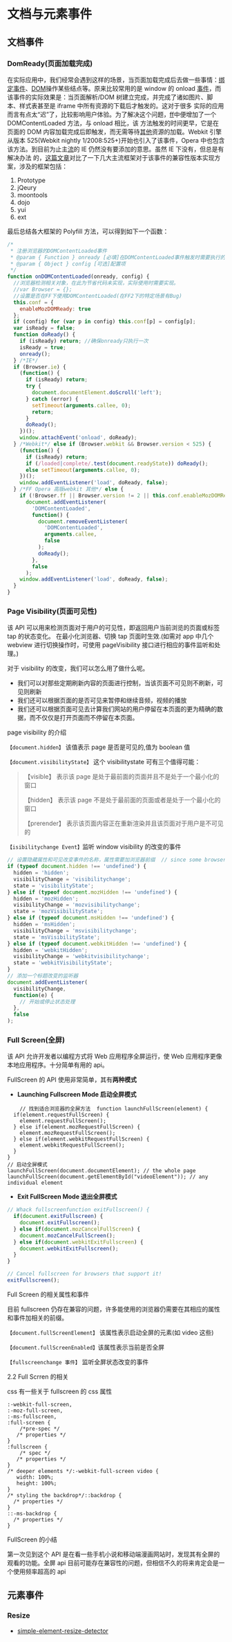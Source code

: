 # 文档与元素事件

## 文档事件

### DomReady\(页面加载完成\)

在实际应用中，我们经常会遇到这样的场景，当页面加载完成后去做一些事情：[绑定事件](http://www.popo4j.com/tag/bind.html)、[DOM](http://www.popo4j.com/tag/DOM.html)操作某些结点等。原来比较常用的是 window 的 onload [事件](http://www.popo4j.com/tag/ShiJian.html)，而该事件的实际效果是：当页面解析/DOM 树建立完成，并完成了诸如图片、脚本、样式表甚至是 iframe 中所有资源的下载后才触发的。这对于很多 实际的应用而言有点太“迟”了，比较影响用户体验。为了解决这个问题，[ff](http://www.popo4j.com/tag/ff.html)中便增加了一个 DOMContentLoaded 方法，与 onload 相比，该 方法触发的时间更早，它是在页面的 DOM 内容加载完成后即触发，而无需等待[其他](http://www.popo4j.com/tag/QiTa.html)资源的加载。Webkit 引擎从版本 525\(Webkit nightly 1/2008:525+\)开始也引入了该事件，Opera 中也包含该方法。到目前为止主[流](http://www.popo4j.com/tag/Liu.html)的 IE 仍然没有要添加的意思。虽然 IE 下没有，但总是有解决办法 的，[这篇文章](http://www.cnblogs.com/JulyZhang/archive/2011/02/12/1952484.html)对比了一下几大主流框架对于该事件的兼容性版本实现方案，涉及的框架包括：

1. Prototype
2. jQeury
3. moontools
4. dojo
5. yui
6. ext

最后总结各大框架的 Polyfill 方法，可以得到如下一个函数：

```javascript
/*
 * 注册浏览器的DOMContentLoaded事件
 * @param { Function } onready [必填]在DOMContentLoaded事件触发时需要执行的函数
 * @param { Object } config [可选]配置项
 */
function onDOMContentLoaded(onready, config) {
  //浏览器检测相关对象，在此为节省代码未实现，实际使用时需要实现。
  //var Browser = {};
  //设置是否在FF下使用DOMContentLoaded(在FF2下的特定场景有Bug)
  this.conf = {
    enableMozDOMReady: true
  };
  if (config) for (var p in config) this.conf[p] = config[p];
  var isReady = false;
  function doReady() {
    if (isReady) return; //确保onready只执行一次
    isReady = true;
    onready();
  } /*IE*/
  if (Browser.ie) {
    (function() {
      if (isReady) return;
      try {
        document.documentElement.doScroll('left');
      } catch (error) {
        setTimeout(arguments.callee, 0);
        return;
      }
      doReady();
    })();
    window.attachEvent('onload', doReady);
  } /*Webkit*/ else if (Browser.webkit && Browser.version < 525) {
    (function() {
      if (isReady) return;
      if (/loaded|complete/.test(document.readyState)) doReady();
      else setTimeout(arguments.callee, 0);
    })();
    window.addEventListener('load', doReady, false);
  } /*FF Opera 高版webkit 其他*/ else {
    if (!Browser.ff || Browser.version != 2 || this.conf.enableMozDOMReady)
      document.addEventListener(
        'DOMContentLoaded',
        function() {
          document.removeEventListener(
            'DOMContentLoaded',
            arguments.callee,
            false
          );
          doReady();
        },
        false
      );
    window.addEventListener('load', doReady, false);
  }
}
```

### Page Visibility\(页面可见性\)

该 API 可以用来检测页面对于用户的可见性，即返回用户当前浏览的页面或标签 tap 的状态变化。 在最小化浏览器、切换 tap 页面时生效.\(如需对 app 中几个 webview 进行切换操作时，可使用 pageVisibility 接口进行相应的事件监听和处理。\)

对于 visibility 的改变，我们可以怎么用了做什么呢。

* 我们可以对那些定期刷新内容的页面进行控制，当该页面不可见则不刷新，可见则刷新
* 我们还可以根据页面的是否可见来暂停和继续音频，视频的播放
* 我们还可以根据页面可见去计算我们网站的用户停留在本页面的更为精确的数据，而不仅仅是打开页面而不停留在本页面。

page visibility 的介绍

`【document.hidden】` 该值表示 page 是否是可见的,值为 boolean 值

`【document.visibilityState】` 这个 visibilitystate 可有三个值得可能：

> 【visible】 表示该 page 是处于最前面的页面并且不是处于一个最小化的窗口
>
> 【hidden】 表示该 page 不是处于最前面的页面或者是处于一个最小化的窗口
>
> 【prerender】 表示该页面内容正在重新渲染并且该页面对于用户是不可见的

`【isibilitychange Event】`监听 window visibility 的改变的事件

```javascript
// 设置隐藏属性和可见改变事件的名称，属性需要加浏览器前缀  // since some browsers only offer vendor-prefixed support  var hidden, state, visibilityChange;
if (typeof document.hidden !== 'undefined') {
  hidden = 'hidden';
  visibilityChange = 'visibilitychange';
  state = 'visibilityState';
} else if (typeof document.mozHidden !== 'undefined') {
  hidden = 'mozHidden';
  visibilityChange = 'mozvisibilitychange';
  state = 'mozVisibilityState';
} else if (typeof document.msHidden !== 'undefined') {
  hidden = 'msHidden';
  visibilityChange = 'msvisibilitychange';
  state = 'msVisibilityState';
} else if (typeof document.webkitHidden !== 'undefined') {
  hidden = 'webkitHidden';
  visibilityChange = 'webkitvisibilitychange';
  state = 'webkitVisibilityState';
}
// 添加一个标题改变的监听器
document.addEventListener(
  visibilityChange,
  function(e) {
    // 开始或停止状态处理
  },
  false
);
```

### Full Screen\(全屏\)

该 API 允许开发者以编程方式将 Web 应用程序全屏运行，使 Web 应用程序更像本地应用程序。十分简单有用的 api。

FullScreen 的 API 使用非常简单，其有**两种模式**

* **Launching Fullscreen Mode 启动全屏模式**

```text
    // 找到适合浏览器的全屏方法  function launchFullScreen(element) {  
  if(element.requestFullScreen) {  
    element.requestFullScreen();  
  } else if(element.mozRequestFullScreen) {  
    element.mozRequestFullScreen();  
  } else if(element.webkitRequestFullScreen) {  
    element.webkitRequestFullScreen();  
  }  
}  
// 启动全屏模式  
launchFullScreen(document.documentElement); // the whole page  
launchFullScreen(document.getElementById("videoElement")); // any individual element
```

* **Exit FullScreen Mode 退出全屏模式**

```javascript
// Whack fullscreenfunction exitFullscreen() {
  if(document.exitFullscreen) {
    document.exitFullscreen();
  } else if(document.mozCancelFullScreen) {
    document.mozCancelFullScreen();
  } else if(document.webkitExitFullscreen) {
    document.webkitExitFullscreen();
  }
}

// Cancel fullscreen for browsers that support it!
exitFullscreen();
```

Full Screen 的相关属性和事件

目前 fullscreen 仍存在兼容的问题，许多能使用的浏览器仍需要在其相应的属性和事件加相关的前缀。

`【document.fullScreenElement】` 该属性表示启动全屏的元素\(如 video 这些\)

`【document.fullScreenEnabled】`该属性表示当前是否全屏

`【fullscreenchange 事件】` 监听全屏状态改变的事件

2.2 Full Scrren 的相关

css 有一些关于 fullscreen 的 css 属性

```text
:-webkit-full-screen,
:-moz-full-screen,
:-ms-fullscreen,
:full-screen {
    /*pre-spec */
   /* properties */
}
:fullscreen { 
    /* spec */
   /* properties */
}
/* deeper elements */:-webkit-full-screen video {
   width: 100%;
   height: 100%;
}
/* styling the backdrop*/::backdrop {
  /* properties */
}
::-ms-backdrop {
  /* properties */
}
```

FullScreen 的小结

第一次见到这个 API 是在看一些手机小说和移动端漫画网站时，发现其有全屏的观看的功能。全屏 api 目前可能存在兼容性的问题，但相信不久的将来肯定会是一个使用频率超高的 api

## 元素事件

### Resize

* [simple-element-resize-detector](https://github.com/developit/simple-element-resize-detector)

